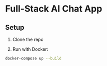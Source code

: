 # Full-Stack AI Chat App

## Setup

1. Clone the repo

2. Run with Docker:
```bash
docker-compose up --build
